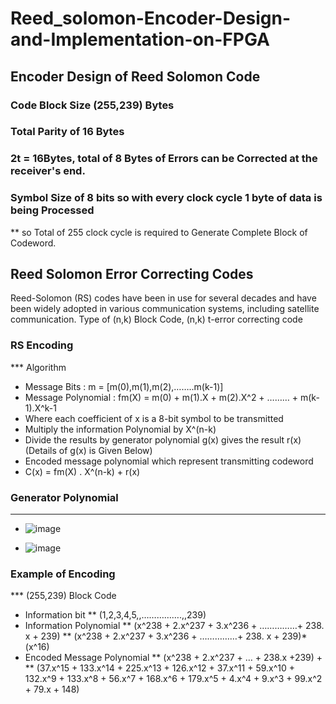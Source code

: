 # Reed_solomon-Encoder-Design-and-Implementation-on-FPGA

## Encoder Design of Reed Solomon Code
### Code Block Size (255,239) Bytes
### Total Parity of 16 Bytes
### 2t = 16Bytes, total of 8 Bytes of Errors can be Corrected at the receiver's end.
### Symbol Size of 8 bits so with every clock cycle 1 byte of data is being Processed
** so Total of 255 clock cycle is required to Generate Complete Block of Codeword.

## Reed Solomon Error Correcting Codes

Reed-Solomon (RS) codes have been in use for several decades and have been widely adopted in various communication systems, including satellite communication.
Type of (n,k) Block Code, (n,k) t-error correcting code

### RS Encoding
*** Algorithm
* Message Bits  :  m = [m(0),m(1),m(2),……..m(k-1)]
* Message Polynomial  :  fm(X) = m(0) + m(1).X + m(2).X^2 + ……… + m(k-1).X^k-1
* Where each coefficient of x is a 8-bit symbol to be transmitted
* Multiply the information Polynomial by X^(n-k) 
* Divide the results by generator polynomial g(x) gives the result r(x)  (Details of g(x) is Given Below) 
* Encoded message polynomial which represent transmitting codeword
* C(x) = fm(X) . X^(n-k) + r(x) 


### Generator Polynomial
***
* ![image](https://github.com/Lucky8882/Reed_solomon-Encoder-Design-and-Implementation-on-FPGA/assets/35170092/a9f0d971-7989-43b5-b509-7bbd498f4141)

* ![image](https://github.com/Lucky8882/Reed_solomon-Encoder-Design-and-Implementation-on-FPGA/assets/35170092/387e8189-2a3c-43ba-a060-958527598489)


### Example of Encoding
***  (255,239) Block Code
* Information bit
** (1,2,3,4,5,,…………….,,239)
* Information Polynomial
** (x^238 + 2.x^237 + 3.x^236 + ……………+ 238. x + 239)
** (x^238 + 2.x^237 + 3.x^236 + ……………+ 238. x + 239)*(x^16)
* Encoded Message Polynomial
** (x^238 + 2.x^237 + … + 238.x +239) + 
** (37.x^15 + 133.x^14 + 225.x^13 + 126.x^12 + 37.x^11 + 59.x^10 + 132.x^9 + 133.x^8 + 56.x^7 + 168.x^6 + 179.x^5 + 4.x^4 + 9.x^3 + 99.x^2 + 79.x  + 148)



